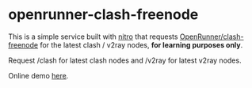 # openrunner-clash-freenode

This is a simple service built with [nitro](https://nitro.unjs.io/) that requests [OpenRunner/clash-freenode](https://github.com/OpenRunner/clash-freenode) for the latest clash / v2ray nodes, **for learning purposes only**.

Request /clash for latest clash nodes and /v2ray for latest v2ray nodes.

Online demo [here](https://openrunner-clash-freenode.modyqyw.top).
